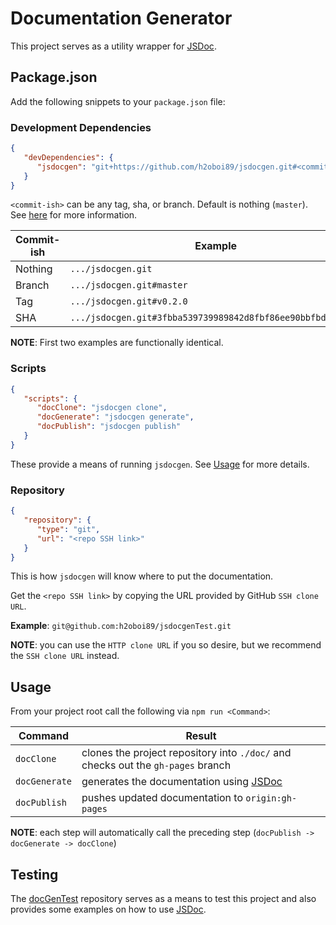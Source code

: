 # Documentation Generator
This project serves as a utility wrapper for [JSDoc](http://usejsdoc.org/).

## Package.json
Add the following snippets to your `package.json` file:

### Development Dependencies

```json
{
   "devDependencies": {
      "jsdocgen": "git+https://github.com/h2oboi89/jsdocgen.git#<commit-ish>"
   }
}
```

`<commit-ish>` can be any tag, sha, or branch. Default is nothing (`master`). See [here](https://docs.npmjs.com/files/package.json#git-urls-as-dependencies) for more information.

Commit-ish | Example
---------- | ---------------------------------------------------------
Nothing    | `.../jsdocgen.git`
Branch     | `.../jsdocgen.git#master`
Tag        | `.../jsdocgen.git#v0.2.0`
SHA        | `.../jsdocgen.git#3fbba539739989842d8fbf86ee90bbfbd5cd9ef5`

**NOTE**: First two examples are functionally identical.

### Scripts

```json
{
   "scripts": {
      "docClone": "jsdocgen clone",
      "docGenerate": "jsdocgen generate",
      "docPublish": "jsdocgen publish"
   }
}
```

These provide a means of running `jsdocgen`. See [Usage](#usage) for more details.

### Repository

```json
{
   "repository": {
      "type": "git",
      "url": "<repo SSH link>"
   }
}
```

This is how `jsdocgen` will know where to put the documentation.

Get the `<repo SSH link>` by copying the URL provided by GitHub `SSH clone URL`.

**Example**: `git@github.com:h2oboi89/jsdocgenTest.git`

**NOTE**: you can use the `HTTP clone URL` if you so desire, but we recommend the `SSH clone URL` instead.

## Usage
From your project root call the following via `npm run <Command>`:

Command       | Result
------------- | --------------------------------------------------------------------------------
`docClone`    | clones the project repository into `./doc/` and checks out the `gh-pages` branch
`docGenerate` | generates the documentation using [JSDoc](http://usejsdoc.org/)
`docPublish`  | pushes updated documentation to `origin:gh-pages`

**NOTE**: each step will automatically call the preceding step (`docPublish -> docGenerate -> docClone`)

## Testing
The [docGenTest](https://github.com/h2oboi89/docGenTest) repository serves as a means to test this project and also provides some examples on how to use [JSDoc](http://usejsdoc.org/).
